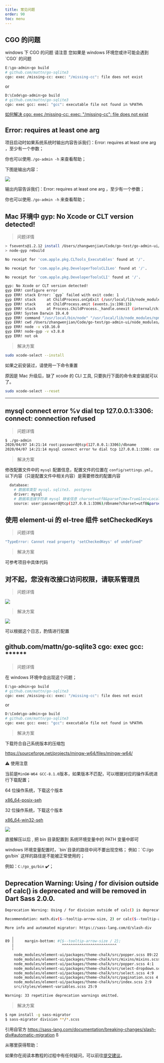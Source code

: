 ```yaml
---
title: 常见问题
order: 90
toc: menu
---
```


## CGO 的问题

<Alert type="error">
windows 下 CGO 的问题
请注意 您如果是 windows 环境您或许可能会遇到 `CGO` 的问题

```bash
E:\go-admin>go build
# github.com/mattn/go-sqlite3
cgo: exec /missing-cc: exec: "/missing-cc": file does not exist
```

or

```bash
D:\Code\go-admin>go build
# github.com/mattn/go-sqlite3
cgo: exec gcc: exec: "gcc": executable file not found in %PATH%
```

[如何解决 cgo: exec /missing-cc: exec: "/missing-cc": file does not exist](/guide/other/faq.html#_5-cgo-exec-missing-cc-exec-missing-cc-file-does-not-exist)

</Alert>

## Error: requires at least one arg

项目启动时如果系统系统时输出内容告诉我们：Error: requires at least one arg ，至少有一个参数；

你也可以使用`./go-admin -h` 来查看帮助；

下图是输出内容：

![](https://raw.githubusercontent.com/wenjianzhang/image/master/img/runv1.1.0noarg.png)

输出内容告诉我们：Error: requires at least one arg ，至少有一个参数；

你也可以使用`./go-admin -h` 来查看帮助；

## Mac 环境中 gyp: No Xcode or CLT version detected!

> 问题详情

```bash
> fsevents@1.2.12 install /Users/zhangwenjian/Code/go-test/go-admin-ui/node_modules/fsevents
> node-gyp rebuild

No receipt for 'com.apple.pkg.CLTools_Executables' found at '/'.

No receipt for 'com.apple.pkg.DeveloperToolsCLILeo' found at '/'.

No receipt for 'com.apple.pkg.DeveloperToolsCLI' found at '/'.

gyp: No Xcode or CLT version detected!
gyp ERR! configure error
gyp ERR! stack Error: `gyp` failed with exit code: 1
gyp ERR! stack     at ChildProcess.onCpExit (/usr/local/lib/node_modules/npm/node_modules/node-gyp/lib/configure.js:345:16)
gyp ERR! stack     at ChildProcess.emit (events.js:198:13)
gyp ERR! stack     at Process.ChildProcess._handle.onexit (internal/child_process.js:248:12)
gyp ERR! System Darwin 19.4.0
gyp ERR! command "/usr/local/bin/node" "/usr/local/lib/node_modules/npm/node_modules/node-gyp/bin/node-gyp.js" "rebuild"
gyp ERR! cwd /Users/zhangwenjian/Code/go-test/go-admin-ui/node_modules/fsevents
gyp ERR! node -v v10.16.0
gyp ERR! node-gyp -v v3.8.0
gyp ERR! not ok
```

> 解决方案

```bash
sudo xcode-select --install
```

如果之前安装过，请使用一下命令重置

<Alert type="success">
原因是 Mac 升级后，缺了 xcode 的 CLI 工具, 只要执行下面的命令来安装就可以了。

</Alert>

```bash
sudo xcode-select --reset
```

---

## mysql connect error %v dial tcp 127.0.0.1:3306: connect: connection refused

> 问题详情

```bash
$ ./go-admin
2020/04/07 14:21:14 root:password@tcp(127.0.0.1:3306)/dbname
2020/04/07 14:21:14 mysql connect error %v dial tcp 127.0.0.1:3306: connect: connection refused
```

> 解决方案

修改配置文件中的 `mysql` 配置信息，配置文件的位置在 `config/settings.yml`，以下内容（只是配置文件中相关内容）是需要修改的配置内容

```bash
  database:
    # 数据库类型 mysql，sqlite3， postgres
    driver: mysql
    # 数据库连接字符串 mysql 缺省信息 charset=utf8&parseTime=True&loc=Local&timeout=1000ms
    source: user:password@tcp(127.0.0.1:3306)/dbname?charset=utf8&parseTime=True&loc=Local&timeout=1000ms
```

## 使用 element-ui 的 el-tree 组件 setCheckedKeys

> 问题详情

```bash
"TypeError: Cannot read property 'setCheckedKeys' of undefined"
```

> 解决方案

可参考项目中具体代码

## 对不起，您没有改接口访问权限，请联系管理员

> 问题详情

![](https://raw.githubusercontent.com/wenjianzhang/image/master/img/noauthapi.png)

> 解决方案

![](https://raw.githubusercontent.com/wenjianzhang/image/master/img/noauthapi_log.png)

可以根据这个日志，酌情进行配置

## github.com/mattn/go-sqlite3 cgo: exec gcc: \***\*\*\*\*\***

> 问题详情

在 windows 环境中会出现这个问题；

```bash
E:\go-admin>go build
# github.com/mattn/go-sqlite3
cgo: exec /missing-cc: exec: "/missing-cc": file does not exist
```

or

```bash
D:\Code\go-admin>go build
# github.com/mattn/go-sqlite3
cgo: exec gcc: exec: "gcc": executable file not found in %PATH%
```

> 解决方案

下载符合自己系统版本的压缩包

https://sourceforge.net/projects/mingw-w64/files/mingw-w64/

<Alert type="info">
⚠️ 使用注意

当前是`MinGW-W64 GCC-8.1.0`版本，如果版本不匹配，可以根据对应的操作系统进行下载配置；

64 位操作系统，下载这个版本

[x86_64-posix-seh](https://sourceforge.net/projects/mingw-w64/files/Toolchains%20targetting%20Win64/Personal%20Builds/mingw-builds/8.1.0/threads-posix/seh/x86_64-8.1.0-release-posix-seh-rt_v6-rev0.7z)

32 位操作系统，下载这个版本

[x86_64-win32-seh](https://sourceforge.net/projects/mingw-w64/files/Toolchains%20targetting%20Win64/Personal%20Builds/mingw-builds/8.1.0/threads-win32/seh/x86_64-8.1.0-release-win32-seh-rt_v6-rev0.7z)

</Alert>

![](https://raw.githubusercontent.com/wenjianzhang/image/master/img/minigw.png)

直接解压以后 , 把 bin 目录配置到 系统环境变量中的 PATH 变量中即可

<Alert type="info">
windows 环境变量配置时，`bin`目录的路径中间不要出现空格；

</Alert>
例如：`C:/go go/bin` 这样的路径是不能被正常使用的；

例如：`C:/go_go/bin` ✔️；

## Deprecation Warning: Using / for division outside of calc() is deprecated and will be removed in Dart Sass 2.0.0.

```sh
Deprecation Warning: Using / for division outside of calc() is deprecated and will be removed in Dart Sass 2.0.0.

Recommendation: math.div($--tooltip-arrow-size, 2) or calc($--tooltip-arrow-size / 2)

More info and automated migrator: https://sass-lang.com/d/slash-div

   ╷
89 │     margin-bottom: #{$--tooltip-arrow-size / 2};
   │                      ^^^^^^^^^^^^^^^^^^^^^^^^^
   ╵
    node_modules/element-ui/packages/theme-chalk/src/popper.scss 89:22         @content
    node_modules/element-ui/packages/theme-chalk/src/mixins/mixins.scss 74:5   b()
    node_modules/element-ui/packages/theme-chalk/src/popper.scss 4:1           @import
    node_modules/element-ui/packages/theme-chalk/src/select-dropdown.scss 3:9  @import
    node_modules/element-ui/packages/theme-chalk/src/select.scss 4:9           @import
    node_modules/element-ui/packages/theme-chalk/src/pagination.scss 4:9       @import
    node_modules/element-ui/packages/theme-chalk/src/index.scss 2:9            @import
    src/styles/element-variables.scss 25:9                                     root stylesheet

Warning: 33 repetitive deprecation warnings omitted.
```

> 解决方案

```sh
$ npm install -g sass-migrator
$ sass-migrator division **/*.scss
```

引用自官方 https://sass-lang.com/documentation/breaking-changes/slash-div#automatic-migration
ß

<Alert type="warning">
从哪里获得帮助：

如果你在阅读本教程的过程中有任何疑问，可以前往[提交建议](https://github.com/go-admin-team/go-admin/issues/new)。

</Alert>
